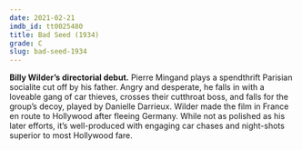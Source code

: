 ```yaml
---
date: 2021-02-21
imdb_id: tt0025480
title: Bad Seed (1934)
grade: C
slug: bad-seed-1934
---
```


**Billy Wilder’s directorial debut.** Pierre Mingand plays a spendthrift Parisian socialite cut off by his father. Angry and desperate, he falls in with a loveable gang of car thieves, crosses their cutthroat boss, and falls for the group’s decoy, played by Danielle Darrieux. Wilder made the film in France en route to Hollywood after fleeing Germany. While not as polished as his later efforts, it’s well-produced with engaging car chases and night-shots superior to most Hollywood fare.